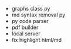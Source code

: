 - graphs class py
- md syntax removal py
- py code parser
- pdf builder
- local server
- fix highlight html/md
